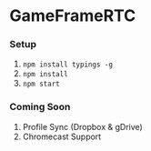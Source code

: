 # GameFrameRTC

### Setup ###
 1. `npm install typings -g`
 2. `npm install`
 3. `npm start`

### Coming Soon
 1. Profile Sync (Dropbox & gDrive)
 2. Chromecast Support